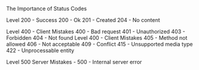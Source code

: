 The Importance of Status Codes 

Level 200 - Success 200 - Ok 201 - Created 204 - No content 

Level 400 - Client Mistakes 400 - Bad request 401 - Unauthorized 403 - Forbidden 404 - Not found 
Level 400 - Client Mistakes 405 - Method not allowed 406 - Not acceptable 409 - Conflict 415 - Unsupported media type 422 - Unprocessable entity 

Level 500 Server Mistakes - 500 - Internal server error 